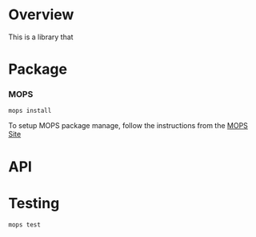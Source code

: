 # Overview

This is a library that 

# Package

### MOPS

```
mops install 
```

To setup MOPS package manage, follow the instructions from the [MOPS Site](https://j4mwm-bqaaa-aaaam-qajbq-cai.ic0.app/)

# API


# Testing

```
mops test
```
